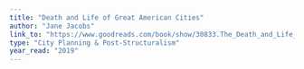 ```yaml
---
title: "Death and Life of Great American Cities"
author: "Jane Jacobs"
link_to: "https://www.goodreads.com/book/show/30833.The_Death_and_Life_of_Great_American_Cities"
type: "City Planning & Post-Structuralism"
year_read: "2019"
---
```

